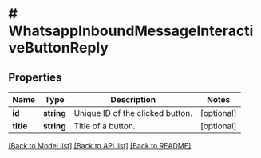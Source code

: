 # # WhatsappInboundMessageInteractiveButtonReply

## Properties

Name | Type | Description | Notes
------------ | ------------- | ------------- | -------------
**id** | **string** | Unique ID of the clicked button. | [optional]
**title** | **string** | Title of a button. | [optional]

[[Back to Model list]](../../README.md#models) [[Back to API list]](../../README.md#endpoints) [[Back to README]](../../README.md)
